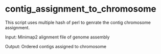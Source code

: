 # contig_assignment_to_chromosome
This script uses multiple hash of perl to genrate the contig chromosome assignment.  

Input: Minimap2 alignment file of genome assembly  

Output: Ordered contigs assigned to chromosome  

